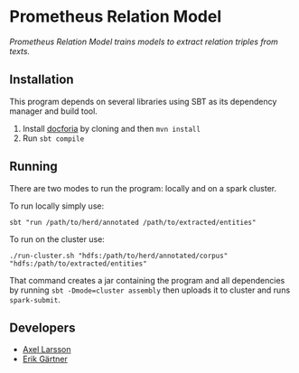 # Prometheus Relation Model
*Prometheus Relation Model trains models to extract relation triples from texts.*

## Installation
This program depends on several libraries using SBT as its dependency manager
and build tool.

1. Install [docforia](https://github.com/marcusklang/docforia) by cloning and then `mvn install`
2. Run `sbt compile`

## Running
There are two modes to run the program: locally and on a spark cluster.

To run locally simply use:
```
sbt "run /path/to/herd/annotated /path/to/extracted/entities"
```

To run on the cluster use:
```
./run-cluster.sh "hdfs:/path/to/herd/annotated/corpus" "hdfs:/path/to/extracted/entities"
```

That command creates a jar containing the program and all dependencies by running `sbt -Dmode=cluster assembly` then uploads it to cluster and runs `spark-submit`.

## Developers
- [Axel Larsson](https://github.com/AxelTLarsson)
- [Erik Gärtner](https://gartner.io)

